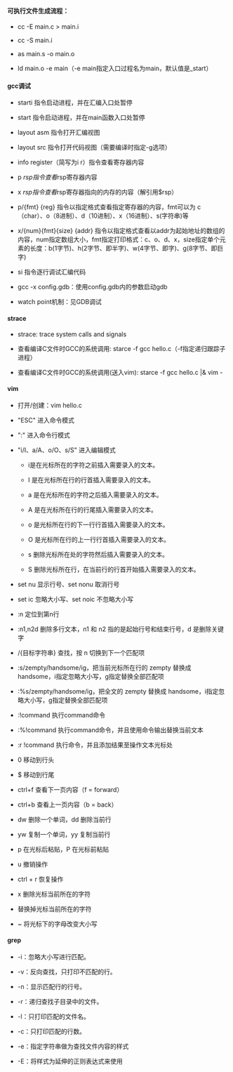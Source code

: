 #### 可执行文件生成流程：

- cc -E main.c > main.i

- cc -S main.i

- as main.s -o main.o

- ld main.o -e main（-e main指定入口过程名为main，默认值是_start）

#### gcc调试

- starti 指令启动进程，并在汇编入口处暂停

- start 指令启动进程，并在main函数入口处暂停

- layout asm 指令打开汇编视图

- layout src 指令打开代码视图（需要编译时指定-g选项）

- info register（简写为i r）指令查看寄存器内容

- p $rsp 指令查看$rsp寄存器内容

- x $rsp 指令查看$rsp寄存器指向的内存的内容（解引用$rsp）

- p/{fmt} {reg} 指令以指定格式查看指定寄存器的内容，fmt可以为 c（char）、o（8进制）、d（10进制）、x（16进制）、s(字符串)等

- x/{num}{fmt}{size} {addr} 指令以指定格式查看以addr为起始地址的数组的内容，num指定数组大小，fmt指定打印格式：c、o、d、x，size指定单个元素的长度：b(1字节)、h(2字节、即半字)、w(4字节、即字)、g(8字节、即巨字)

- si 指令逐行调试汇编代码

- gcc -x config.gdb：使用config.gdb内的参数启动gdb

- watch point机制：见GDB调试

#### strace

- strace: trace system calls and signals

- 查看编译C文件时GCC的系统调用: starce -f gcc hello.c（-f指定递归跟踪子进程）

- 查看编译C文件时GCC的系统调用(送入vim): starce -f gcc hello.c |& vim -

#### vim

- 打开/创建：vim hello.c

- "ESC" 进入命令模式

- ":" 进入命令行模式

- "i/I、a/A、o/O、s/S" 进入编辑模式

    - i是在光标所在的字符之前插入需要录入的文本。

    - I 是在光标所在行的行首插入需要录入的文本。

    - a 是在光标所在的字符之后插入需要录入的文本。

    - A 是在光标所在行的行尾插入需要录入的文本。

    - o 是光标所在行的下一行行首插入需要录入的文本。

    - O 是光标所在行的上一行行首插入需要录入的文本。

    - s 删除光标所在处的字符然后插入需要录入的文本。

    - S 删除光标所在行，在当前行的行首开始插入需要录入的文本。

- set nu 显示行号、set nonu 取消行号

- set ic 忽略大小写、set noic 不忽略大小写

- :n 定位到第n行

- :n1,n2d 删除多行文本，n1 和 n2 指的是起始行号和结束行号，d 是删除关键字

- /{目标字符串} 查找，按 n 切换到下一个匹配项

- :s/zempty/handsome/ig，把当前光标所在行的 zempty 替换成 handsome，i指定忽略大小写，g指定替换全部匹配项

- :%s/zempty/handsome/ig，把全文的 zempty 替换成 handsome，i指定忽略大小写，g指定替换全部匹配项

- :!command 执行command命令

- :%!command 执行command命令，并且使用命令输出替换当前文本

- :r !command 执行命令，并且添加结果至操作文本光标处

- 0 移动到行头

- $ 移动到行尾

- ctrl+f 查看下一页内容（f = forward）

- ctrl+b 查看上一页内容（b = back）

- dw 删除一个单词，dd 删除当前行

- yw 复制一个单词，yy 复制当前行

- p 在光标后粘贴，P 在光标前粘贴

- u 撤销操作

- ctrl + r 恢复操作

- x 删除光标当前所在的字符

- 替换掉光标当前所在的字符

- ~ 将光标下的字母改变大小写

#### grep

- -i：忽略大小写进行匹配。

- -v：反向查找，只打印不匹配的行。

- -n：显示匹配行的行号。

- -r：递归查找子目录中的文件。

- -l：只打印匹配的文件名。

- -c：只打印匹配的行数。

- -e：指定字符串做为查找文件内容的样式

- -E：将样式为延伸的正则表达式来使用
